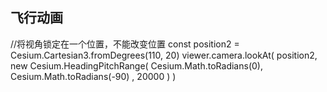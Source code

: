 ## 飞行动画

 //将视角锁定在一个位置，不能改变位置
 const position2 = Cesium.Cartesian3.fromDegrees(110, 20)
 viewer.camera.lookAt(
     position2,
     new Cesium.HeadingPitchRange(
         Cesium.Math.toRadians(0),
         Cesium.Math.toRadians(-90)
         , 20000
     )
 )
